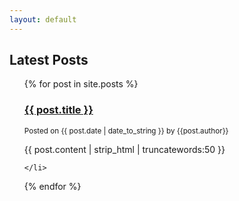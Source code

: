 ```yaml
---
layout: default
---
```


<!--Text can be **bold**, _italic_, or ~~strikethrough~~.-->

<!-- [**Home**](./index.html)|[**Categories**](./pages/categories.html)|[**Archives**](./pages/archives.html) -->

<!--
<ul id="posts">

	{% for post in paginator.posts %}

	  <li class="post">
	  	<h2><a href="{% if site.baseurl == "/" %}{{ post.url }}{% else %}{{ post.url | prepend: site.baseurl }}{% endif %}">{{ post.title }}</a></h2>
	  	<time datetime="{{ post.date | date_to_xmlschema }}" class="by-line">{{ post.date | date_to_string }}</time>
	  	<p>{{ post.content | strip_html | truncatewords:50 }}</p>
	  </li>

    {% endfor %}

</ul>  -->

<h2>Latest Posts</h2>
<ul>
  {% for post in site.posts %}
    <li style="list-style-type:none;" >
      <h3><a href="{{ post.url }}">{{ post.title }}</a></h3>
      <p><small> Posted on <time datetime="{{ post.date | date_to_xmlschema }}" class="by-line">{{ post.date | date_to_string }}</time> by {{post.author}} </small></p>
      <p>{{ post.content | strip_html | truncatewords:50 }}</p>

    </li>
  {% endfor %}
</ul>

